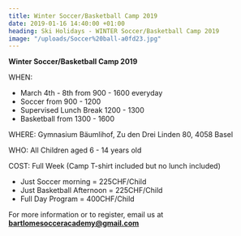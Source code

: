 ```yaml
---
title: Winter Soccer/Basketball Camp 2019
date: 2019-01-16 14:40:00 +01:00
heading: Ski Holidays - WINTER Soccer/Basketball Camp 2019
image: "/uploads/Soccer%20ball-a0fd23.jpg"
---
```


**Winter Soccer/Basketball Camp 2019**

WHEN:
- March 4th - 8th from 900 - 1600 everyday
- Soccer from 900 - 1200
- Supervised Lunch Break 1200 - 1300
- Basketball from 1300 - 1600

WHERE: Gymnasium Bäumlihof, Zu den Drei Linden 80, 4058 Basel

WHO: All Children aged 6 - 14 years old

COST: Full Week (Camp T-shirt included but no lunch included)
- Just Soccer morning = 225CHF/Child
- Just Basketball Afternoon = 225CHF/Child
- Full Day Program = 400CHF/Child

For more information or to register, email us at **bartlomesocceracademy@gmail.com**